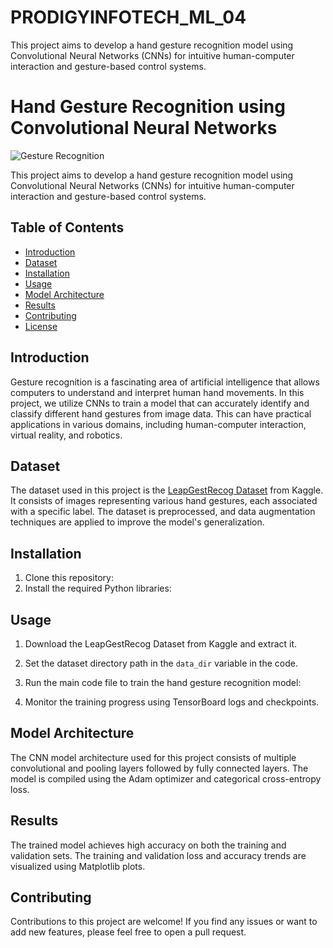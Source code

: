 # PRODIGYINFOTECH_ML_04
This project aims to develop a hand gesture recognition model using Convolutional Neural Networks (CNNs) for intuitive human-computer interaction and gesture-based control systems.
# Hand Gesture Recognition using Convolutional Neural Networks

![Gesture Recognition](path_to_your_image.png) <!-- Replace with an image related to your project -->

This project aims to develop a hand gesture recognition model using Convolutional Neural Networks (CNNs) for intuitive human-computer interaction and gesture-based control systems.

## Table of Contents

- [Introduction](#introduction)
- [Dataset](#dataset)
- [Installation](#installation)
- [Usage](#usage)
- [Model Architecture](#model-architecture)
- [Results](#results)
- [Contributing](#contributing)
- [License](#license)

## Introduction

Gesture recognition is a fascinating area of artificial intelligence that allows computers to understand and interpret human hand movements. In this project, we utilize CNNs to train a model that can accurately identify and classify different hand gestures from image data. This can have practical applications in various domains, including human-computer interaction, virtual reality, and robotics.

## Dataset

The dataset used in this project is the [LeapGestRecog Dataset](https://www.kaggle.com/gti-upm/leapgestrecog) from Kaggle. It consists of images representing various hand gestures, each associated with a specific label. The dataset is preprocessed, and data augmentation techniques are applied to improve the model's generalization.

## Installation

1. Clone this repository:
2. Install the required Python libraries:


## Usage

1. Download the LeapGestRecog Dataset from Kaggle and extract it.

2. Set the dataset directory path in the `data_dir` variable in the code.

3. Run the main code file to train the hand gesture recognition model:


4. Monitor the training progress using TensorBoard logs and checkpoints.

## Model Architecture

The CNN model architecture used for this project consists of multiple convolutional and pooling layers followed by fully connected layers. The model is compiled using the Adam optimizer and categorical cross-entropy loss.

## Results

The trained model achieves high accuracy on both the training and validation sets. The training and validation loss and accuracy trends are visualized using Matplotlib plots.

## Contributing

Contributions to this project are welcome! If you find any issues or want to add new features, please feel free to open a pull request.


